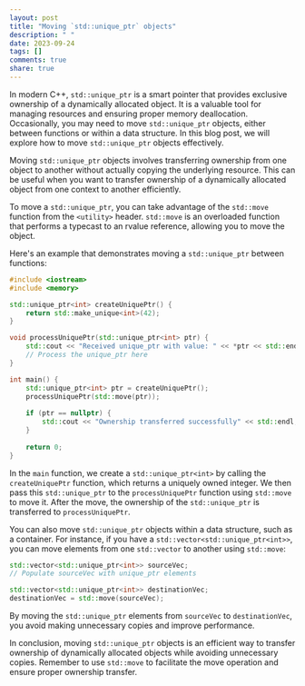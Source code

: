 ```yaml
---
layout: post
title: "Moving `std::unique_ptr` objects"
description: " "
date: 2023-09-24
tags: []
comments: true
share: true
---
```


In modern C++, `std::unique_ptr` is a smart pointer that provides exclusive ownership of a dynamically allocated object. It is a valuable tool for managing resources and ensuring proper memory deallocation. Occasionally, you may need to move `std::unique_ptr` objects, either between functions or within a data structure. In this blog post, we will explore how to move `std::unique_ptr` objects effectively.

Moving `std::unique_ptr` objects involves transferring ownership from one object to another without actually copying the underlying resource. This can be useful when you want to transfer ownership of a dynamically allocated object from one context to another efficiently.

To move a `std::unique_ptr`, you can take advantage of the `std::move` function from the `<utility>` header. `std::move` is an overloaded function that performs a typecast to an rvalue reference, allowing you to move the object.

Here's an example that demonstrates moving a `std::unique_ptr` between functions:

```cpp
#include <iostream>
#include <memory>

std::unique_ptr<int> createUniquePtr() {
    return std::make_unique<int>(42);
}

void processUniquePtr(std::unique_ptr<int> ptr) {
    std::cout << "Received unique_ptr with value: " << *ptr << std::endl;
    // Process the unique_ptr here
}

int main() {
    std::unique_ptr<int> ptr = createUniquePtr();
    processUniquePtr(std::move(ptr));
    
    if (ptr == nullptr) {
        std::cout << "Ownership transferred successfully" << std::endl;
    }
    
    return 0;
}
```

In the `main` function, we create a `std::unique_ptr<int>` by calling the `createUniquePtr` function, which returns a uniquely owned integer. We then pass this `std::unique_ptr` to the `processUniquePtr` function using `std::move` to move it. After the move, the ownership of the `std::unique_ptr` is transferred to `processUniquePtr`.

You can also move `std::unique_ptr` objects within a data structure, such as a container. For instance, if you have a `std::vector<std::unique_ptr<int>>`, you can move elements from one `std::vector` to another using `std::move`:

```cpp
std::vector<std::unique_ptr<int>> sourceVec;
// Populate sourceVec with unique_ptr elements

std::vector<std::unique_ptr<int>> destinationVec;
destinationVec = std::move(sourceVec);
```

By moving the `std::unique_ptr` elements from `sourceVec` to `destinationVec`, you avoid making unnecessary copies and improve performance.

In conclusion, moving `std::unique_ptr` objects is an efficient way to transfer ownership of dynamically allocated objects while avoiding unnecessary copies. Remember to use `std::move` to facilitate the move operation and ensure proper ownership transfer.